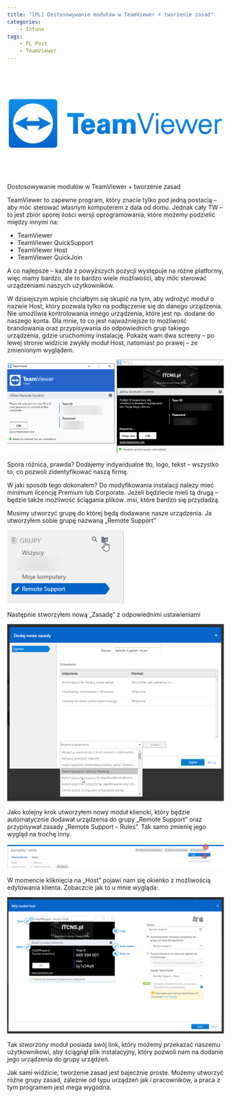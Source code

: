 ```yaml
---
title: "[PL] Dostosowywanie modułów w TeamViewer + tworzenie zasad"
categories:
    - Intune
tags:
    - PL Post
    - TeamViewer
---
```

![[PL] Dostosowywanie modułów w TeamViewer + tworzenie zasad](/assets/images/posts/dostosowywanie-modulow-w-teamviewer-tworzenie-zasad/top.jpg)Dostosowywanie modułów w TeamViewer + tworzenie zasad

TeamViewer to zapewne program, który znacie tylko pod jedną postacią – aby móc sterować własnym komputerem z dala od domu. Jednak cały TW – to jest zbiór sporej ilości wersji oprogramowania, które możemy podzielić między innymi na:

* TeamViewer
* TeamViewer QuickSupport
* TeamViewer Host
* TeamViewer QuickJoin

A co najlepsze – każda z powyższych pozycji występuje na różne platformy, więc mamy bardzo, ale to bardzo wiele możliwości, aby móc sterować urządzeniami naszych użytkowników.

W dzisiejszym wpisie chciałbym się skupić na tym, aby wdrożyć moduł o nazwie Host, który pozwala tylko na podłączenie się do danego urządzenia. Nie umożliwia kontrolowania innego urządzenia, które jest np. dodane do naszego konta. Dla mnie, to co jest najważniejsze to możliwość brandowania oraz przypisywania do odpowiednich grup takiego urządzenia, gdzie uruchomimy instalację. Pokażę wam dwa screeny – po lewej stronie widzicie zwykły moduł Host, natomiast po prawej – ze zmienionym wyglądem. 

![[PL] Dostosowywanie modułów w TeamViewer + tworzenie zasad](/assets/images/posts/dostosowywanie-modulow-w-teamviewer-tworzenie-zasad/01.png)

Spora różnica, prawda? Dodajemy indywidualne tło, logo, tekst – wszystko to, co pozwoli zidentyfikować naszą firmę. 

W jaki sposób tego dokonałem? Do modyfikowania instalacji należy mieć minimum licencję Premium lub Corporate. Jeżeli będziecie mieli tą drugą – będzie także możliwość ściągania plików .msi, które bardzo się przydadzą. 

Musimy utworzyć grupę do której będą dodawane nasze urządzenia. Ja utworzyłem sobie grupę nazwaną „Remote Support”

![[PL] Dostosowywanie modułów w TeamViewer + tworzenie zasad](/assets/images/posts/dostosowywanie-modulow-w-teamviewer-tworzenie-zasad/02.png)

Następnie stworzyłem nową „Zasadę” z odpowiednimi ustawieniami

![[PL] Dostosowywanie modułów w TeamViewer + tworzenie zasad](/assets/images/posts/dostosowywanie-modulow-w-teamviewer-tworzenie-zasad/03.png)

Jako kolejny krok utworzyłem nowy moduł kliencki, który będzie automatycznie dodawał urządzenia do grupy „Remote Support” oraz przypisywał zasady „Remote Support – Rules”. Tak samo zmienię jego wygląd na trochę inny.

![[PL] Dostosowywanie modułów w TeamViewer + tworzenie zasad](/assets/images/posts/dostosowywanie-modulow-w-teamviewer-tworzenie-zasad/04.png)

W momencie kliknięcia na „Host” pojawi nam się okienko z możliwością edytowania klienta. Zobaczcie jak to u mnie wygląda:

![[PL] Dostosowywanie modułów w TeamViewer + tworzenie zasad](/assets/images/posts/dostosowywanie-modulow-w-teamviewer-tworzenie-zasad/05.png)

Tak stworzony moduł posiada swój link, który możemy przekazać naszemu użytkownikowi, aby ściągnął plik instalacyjny, który pozwoli nam na dodanie jego urządzenia do grupy urządzeń. 

Jak sami widzicie, tworzenie zasad jest bajecznie proste. Możemy utworzyć różne grupy zasad, zależnie od typu urządzeń jak i pracowników, a praca z tym programem jest mega wygodna. 
